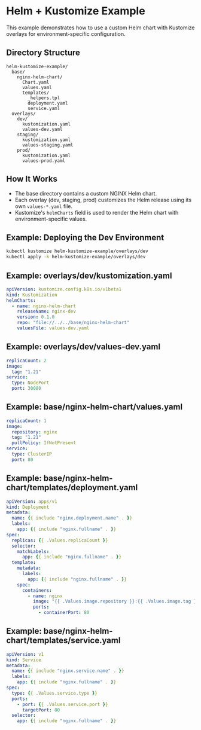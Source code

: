 # Helm + Kustomize Example

This example demonstrates how to use a custom Helm chart with Kustomize overlays for environment-specific configuration.

## Directory Structure

```
helm-kustomize-example/
  base/
    nginx-helm-chart/
      Chart.yaml
      values.yaml
      templates/
        _helpers.tpl
        deployment.yaml
        service.yaml
  overlays/
    dev/
      kustomization.yaml
      values-dev.yaml
    staging/
      kustomization.yaml
      values-staging.yaml
    prod/
      kustomization.yaml
      values-prod.yaml
```

## How It Works

- The base directory contains a custom NGINX Helm chart.
- Each overlay (dev, staging, prod) customizes the Helm release using its own `values-*.yaml` file.
- Kustomize's `helmCharts` field is used to render the Helm chart with environment-specific values.

## Example: Deploying the Dev Environment

```sh
kubectl kustomize helm-kustomize-example/overlays/dev
kubectl apply -k helm-kustomize-example/overlays/dev
```

## Example: overlays/dev/kustomization.yaml

```yaml
apiVersion: kustomize.config.k8s.io/v1beta1
kind: Kustomization
helmCharts:
  - name: nginx-helm-chart
    releaseName: nginx-dev
    version: 0.1.0
    repo: "file://../../base/nginx-helm-chart"
    valuesFile: values-dev.yaml
```

## Example: overlays/dev/values-dev.yaml

```yaml
replicaCount: 2
image:
  tag: "1.21"
service:
  type: NodePort
  port: 30080
```

## Example: base/nginx-helm-chart/values.yaml

```yaml
replicaCount: 1
image:
  repository: nginx
  tag: "1.21"
  pullPolicy: IfNotPresent
service:
  type: ClusterIP
  port: 80
```

## Example: base/nginx-helm-chart/templates/deployment.yaml

```yaml
apiVersion: apps/v1
kind: Deployment
metadata:
  name: {{ include "nginx.deployment.name" . }}
  labels:
    app: {{ include "nginx.fullname" . }}
spec:
  replicas: {{ .Values.replicaCount }}
  selector:
    matchLabels:
      app: {{ include "nginx.fullname" . }}
  template:
    metadata:
      labels:
        app: {{ include "nginx.fullname" . }}
    spec:
      containers:
        - name: nginx
          image: "{{ .Values.image.repository }}:{{ .Values.image.tag }}"
          ports:
            - containerPort: 80
```

## Example: base/nginx-helm-chart/templates/service.yaml

```yaml
apiVersion: v1
kind: Service
metadata:
  name: {{ include "nginx.service.name" . }}
  labels:
    app: {{ include "nginx.fullname" . }}
spec:
  type: {{ .Values.service.type }}
  ports:
    - port: {{ .Values.service.port }}
      targetPort: 80
  selector:
    app: {{ include "nginx.fullname" . }}
```
